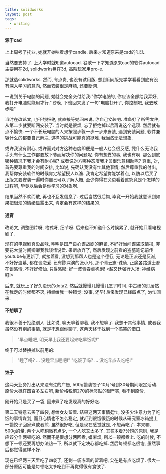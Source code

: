 ```yaml
---
title: solidworks
layout: post
tags:
  - writing
---
```



#### 源于cad

上上周考了托业, 她就开始吵着想学candle. 后来才知道原来是cad的叫法.

当然要支持了. 上大学时就知道autocad. 谷歌一下才知道原来cad的软件autocad主要用在2d, solidworks用在3d, 高阶玩家用pro-e.

那就选solidworks. 然而, 有点贵, 也没有试用版. 想到用pj版先学学看看到底有没有深入学习的意向, 然而安装很是麻烦, 还要断网. 

一说到关于电脑的问题, 她就会完全交付给我:"你学电脑的, 你应该全部给我弄好, 我打开电脑就能用才行." 傍晚, 下班回来发了一句"电脑打开了, 你控制吧, 我去散步啦"

当时在改论文, 也不想拒绝, 就直接等她回来说, 你自己安装吧. 准备好了所需文件, 从第二步就要断网安装了. 当时就是很烦, 忘了拒绝掉以后再说这个选项. 然后就有点不愉快. 一个不长玩电脑的人来按照步骤一步一步来安装, 遇到安装问题, 软件兼容什么的都要自己解决. 这样的挑战可能真的挺难. 我当然无法想象.

或许我没有耐心, 或许面对对方这种态度即便是一般人也会很反感, 凭什么无论我手头有什么工作都要放下转而解决你的问题呢. 你有想做的事, 我也有啊. 那么到底哪种情况下我才会有耐心呢? 或者说对方哪种态度我才回很乐意相助呢? 尊重, 对, 首先要尊重我的时间安排, 比如说, 先确认我没有忙其他事情; 然后尊重我的付出, 我帮你安装软件的时候肯定希望授人以渔. 我肯定希望你能学着点, 以防以后买了正版又要安装一遍时你自己可以了解大概, 至少你得在旁边看着这究竟是个怎样的过程吧, 毕竟以后会是你学习的对象啊.

结果当然不欢而散, 再也不互发信息了. 过后当然很后悔, 毕竟一开始我就意识到如果把很烦的情绪显露出来, 肯定会有这样的结果的.

#### 通宵

改论文, 调整图片呀, 格式呀, 细节呀. 后来也不知道什么时候累了, 就开始只看电视剧了.

现在的电视剧真没品味, 明明是国产良心谍战剧的麻雀, 不好好当间谍盗取情报, 非要花大量时间卿卿我我谈情说爱. 果断放弃了, 然后发现之前看的盗墓笔记前传youtube有更新了, 就接着看, 没想到那帮人也是这个德行, 无论是正派还是反派, 不好好盗墓, 都在谈恋爱. 还有陈深演的张小凡, 那个青云志-诛仙, 正魔各路道士都在谈感情, 不好好修仙. 只得感叹: 好一波青春虐狗剧! <赵又廷强行入场: 神经病呀!>

后来, 就玩上了好久没玩的dota2. 然后就慢慢儿慢慢儿忘了时间. 中古研的灯居然在我走的时候都不灭, 持续给我一种错觉: 没事, 还早! 后来发现已经四点了, 匆忙回来.

#### 不想聊了

我很不善于拒绝别人. 比如说, 聊天聊着聊着, 我不想聊了. 我想干其他事情, 或者我虽然没有别的事情, 就是不想跟你聊了. 这两天终于找到一个搞笑的借口.

> "早点睡吧, 明天早上我还要起来吃早饭呢!"

终于可以替换掉以前用的:

> "睡了吗? ... 没睡早点睡吧!"
> "吃饭了吗? ... 没吃早点去吃吧!"

#### 饺子

这两天业务打出从来没有过的广告, 500g袋装饺子10月1号到30号期间限定活动. 原价大概在四百多左右吧, 新价格税前270的标签贴的很严实, 看不到原价.

刚开始只是买了一袋, 回来煮了吃发现真的好好吃.

第二天特意去买了四袋, 想给女友留着. 结果这两天事情挺忙, 没多少注意力为了吃饭的事情谋划, 而且心情也不怎么稳定, 就赶到很饿很饿的时候从研究室冰箱提上一袋饺子回家煮或者煎. 虽然很好吃, 但是现在感觉就是, 不想再吃了. 本来嘛, 500g的量, 两个人吃稍微有点少, 一个人吃又太多了. 其实本着7分饱的原则, 我是应该分作两顿吃的. 然而不是很想分两回煮, 嫌麻烦, 所以一顿都煮上. 吃的时候, 不想下一顿还要再想办法热一下, 所以就下定决心都吃掉. 然后每顿都吃很饱, 虽然事后都觉得这样不好.

现在已经两三天里吃了四袋了, 还剩一袋冻着的留着吧, 实在是有点吃烦了. 很大一部分原因可能是每顿吃太多吃到不再觉得很有食欲了.
